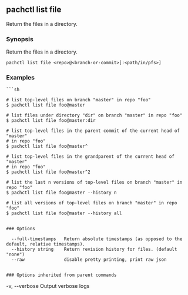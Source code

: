 ## pachctl list file

Return the files in a directory.

### Synopsis


Return the files in a directory.

```
pachctl list file <repo>@<branch-or-commit>[:<path/in/pfs>]
```

### Examples

```
```sh

# list top-level files on branch "master" in repo "foo"
$ pachctl list file foo@master

# list files under directory "dir" on branch "master" in repo "foo"
$ pachctl list file foo@master:dir

# list top-level files in the parent commit of the current head of "master"
# in repo "foo"
$ pachctl list file foo@master^

# list top-level files in the grandparent of the current head of "master"
# in repo "foo"
$ pachctl list file foo@master^2

# list the last n versions of top-level files on branch "master" in repo "foo"
$ pachctl list file foo@master --history n

# list all versions of top-level files on branch "master" in repo "foo"
$ pachctl list file foo@master --history all
```
```

### Options

```
      --full-timestamps   Return absolute timestamps (as opposed to the default, relative timestamps).
      --history string    Return revision history for files. (default "none")
      --raw               disable pretty printing, print raw json
```

### Options inherited from parent commands

```
  -v, --verbose   Output verbose logs
```

